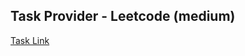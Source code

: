 ## Task Provider - Leetcode (medium)

[Task Link](https://leetcode.com/problems/find-polygon-with-the-largest-perimeter/description/?envType=daily-question&envId=2024-02-15)